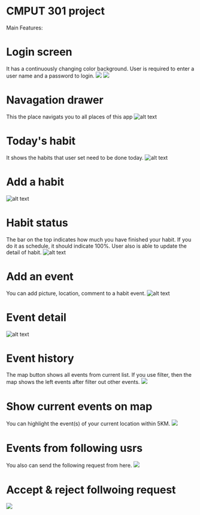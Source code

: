 # CMPUT 301 project
Main Features:
# Login screen
It has a continuously changing color background. User is required to enter a user name and a password to login. 
![](https://github.com/zhangyi921/CMPUT-301-Project/blob/master/screen%20shots/login1.png)
![](https://github.com/zhangyi921/CMPUT-301-Project/blob/master/screen%20shots/login2.png)
# Navagation drawer
This the place navigats you to all places of this app
![alt text](https://github.com/zhangyi921/CMPUT-301-Project/blob/master/screen%20shots/navagation_drawer.png)
# Today's habit
It shows the habits that user set need to be done today. 
![alt text](https://github.com/zhangyi921/CMPUT-301-Project/blob/master/screen%20shots/today_s_habit.png)
# Add a habit
![alt text](https://github.com/zhangyi921/CMPUT-301-Project/blob/master/screen%20shots/add_habit.png)
# Habit status
The bar on the top indicates how much you have finished your habit. If you do it as schedule, it should indicate 100%. User also is able to update the detail of habit. 
![alt text](https://github.com/zhangyi921/CMPUT-301-Project/blob/master/screen%20shots/habit_status.png)
# Add an event
You can add picture, location, comment to a habit event.
![alt text](https://github.com/zhangyi921/CMPUT-301-Project/blob/master/screen%20shots/add_event.png)
# Event detail
![alt text](https://github.com/zhangyi921/CMPUT-301-Project/blob/master/screen%20shots/event_detail.png)
# Event history
The map button shows all events from current list. If you use filter, then the map shows the left events after filter out other events.
![](https://github.com/zhangyi921/CMPUT-301-Project/blob/master/screen%20shots/event%20history%20with%20filter.png)
# Show current events on map
You can highlight the event(s) of your current location within 5KM. 
![](https://github.com/zhangyi921/CMPUT-301-Project/blob/master/screen%20shots/highlight%20events%20on%20map.png)
# Events from following usrs
You also can send the following request from here.
![](https://github.com/zhangyi921/CMPUT-301-Project/blob/master/screen%20shots/events%20form%20following%20users.png)
# Accept & reject follwoing request
![](https://github.com/zhangyi921/CMPUT-301-Project/blob/master/screen%20shots/following%20request.png)
